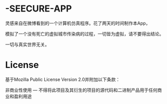 # -SEECURE-APP

灵感来自在微博看到的一个计算机仿真程序。花了两天的时间制作本App，

模拟了一个没有死亡的虚拟城市传染病的过程，一切皆为虚拟，请不要得出结论。

一切与真实世界无关。

# License

基于Mozilla Public License Version 2.0并附加以下条款：

非商业性使用 — 不得将此项目及其衍生的项目的源代码和二进制产品用于任何商业和盈利用途
